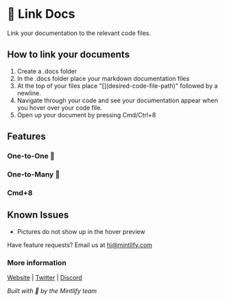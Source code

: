 # 🔗 Link Docs

Link your documentation to the relevant code files.

## How to link your documents

1. Create a .docs folder
2. In the .docs folder place your markdown documentation files
3. At the top of your files place "\[\]\(desired-code-file-path\)" followed by a newline.
4. Navigate through your code and see your documentation appear when you hover over your code file.
5. Open up your document by pressing Cmd/Ctrl+8

## Features

### One-to-One 🔗

### One-to-Many 🔗

### Cmd+8

## Known Issues

- Pictures do not show up in the hover preview

Have feature requests? Email us at hi@mintlify.com

### More information

[Website](https://mintlify.com/) |
[Twitter](https://twitter.com/mintlify) |
[Discord](https://discord.gg/6W7GuYuxra)

_Built with 💚 by the Mintlify team_
